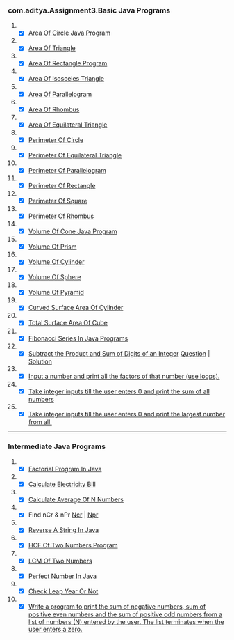 ### com.aditya.Assignment3.Basic Java Programs

1. - [x] [Area Of Circle Java Program](./Basic/Circle.java)
2. - [x] [Area Of Triangle](./Basic/Triangle.java)
3. - [x] [Area Of Rectangle Program](./Basic/Rectangle.java)
4. - [x] [Area Of Isosceles Triangle](./Basic/Triangle.java)
5. - [x] [Area Of Parallelogram](./Basic/Rectangle.java)
6. - [x] [Area Of Rhombus](./Basic/Rectangle.java)
7. - [x] [Area Of Equilateral Triangle](./Basic/Triangle.java)
8. - [x] [Perimeter Of Circle](./Basic/Circle.java)
9. - [x] [Perimeter Of Equilateral Triangle](./Basic/Triangle.java)
10. - [x] [Perimeter Of Parallelogram](./Basic/Rectangle.java)
11. - [x] [Perimeter Of Rectangle](./Basic/Rectangle.java)
12. - [x] [Perimeter Of Square](./Basic/Rectangle.java)
13. - [x] [Perimeter Of Rhombus](./Basic/Rectangle.java)
14. - [x] [Volume Of Cone Java Program](./Basic/Cone.java)
15. - [x] [Volume Of Prism](./Basic/Prism.java)
16. - [x] [Volume Of Cylinder](./Basic/Cylinder.java)
17. - [x] [Volume Of Sphere](./Basic/Sphere.java)
18. - [x] [Volume Of Pyramid](./Basic/Prism.java)
19. - [x] [Curved Surface Area Of Cylinder](./Basic/Cylinder.java)
20. - [x] [Total Surface Area Of Cube](./Basic/Cuboid.java)
21. - [x] [Fibonacci Series In Java Programs](./Basic/fibonacciSeries.java)
22. - [x] [Subtract the Product and Sum of Digits of an Integer](./Basic/leetcode1281.java)
    [Question](https://leetcode.com/problems/subtract-the-product-and-sum-of-digits-of-an-integer/) | [Solution](./Basic/leetcode1281.java)
23. - [x] [Input a number and print all the factors of that number (use loops).](./Basic/factors.java)
24. - [x] [Take integer inputs till the user enters 0 and print the sum of all numbers](./Basic/sumTill0.java)
25. - [x] [Take integer inputs till the user enters 0 and print the largest number from all.](./Basic/maxTill0.java)

---
### Intermediate Java Programs

1. - [x] [Factorial Program In Java](./Intermediate/Factorial.java)
2. - [x] [Calculate Electricity Bill](./Intermediate/Electricity.java)
3. - [x] [Calculate Average Of N Numbers](./Intermediate/AverageOfNnumbers.java)
4. - [x] Find nCr & nPr [Ncr](./Intermediate/NCR.java) | [Npr](./Intermediate/NPR.java)
5. - [x] [Reverse A String In Java](./Intermediate/ReverseString.java)
6. - [x] [HCF Of Two Numbers Program](./Intermediate/HCFofNumbers.java)
7. - [x] [LCM Of Two Numbers](./Intermediate/LCMofNumbers.java)
8. - [x] [Perfect Number In Java](./Intermediate/PerfectNumber.java)
9. - [x] [Check Leap Year Or Not](./Intermediate/LeapYear.java)
10. - [x] [Write a program to print the sum of negative numbers, sum of positive even numbers and the sum of positive odd numbers from a list of numbers (N) entered by the user. The list terminates when the user enters a zero.](./PositiveNegativeNumbers.java/)